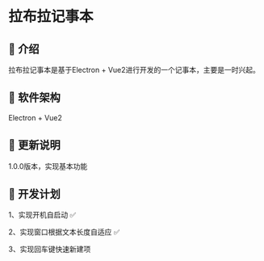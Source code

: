 # 拉布拉记事本

## 🎉 介绍
拉布拉记事本是基于Electron + Vue2进行开发的一个记事本，主要是一时兴起。

## 🎁 软件架构
Electron + Vue2

## 🧨 更新说明
1.0.0版本，实现基本功能

## 🍚 开发计划
1、实现开机自启动 ✅

2、实现窗口根据文本长度自适应 ✅

3、实现回车键快速新建项